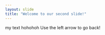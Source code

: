 ```yaml
---
layout: slide
title: "Welcome to our second slide!"
---
```

my text hohohoh
Use the left arrow to go back!
